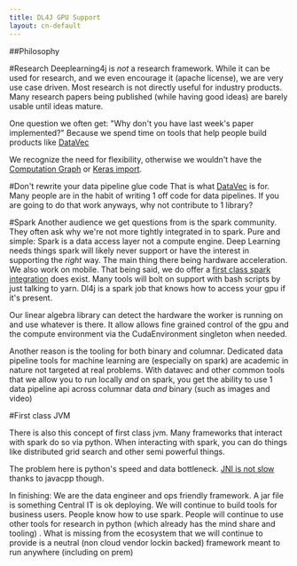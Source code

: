 ```yaml
---
title: DL4J GPU Support
layout: cn-default
---
```


##Philosophy

#Research
Deeplearning4j is *not* a research framework. While it can be used for research, and we even encourage it (apache license),
we are very use case driven.
Most research is not directly useful for industry products. Many research papers being published (while having good ideas)
are barely usable until ideas mature.

One question we often get: "Why don't you have last week's paper implemented?" Because we spend time on tools
that help people build products like [DataVec](http://deeplearning4j.org/DataVec)

We recognize the need for flexibility, otherwise we wouldn't have the [Computation Graph](http://deeplearning4j.org/compgraph)
or [Keras import](http://deeplearning4j.org/keras).

#Don't rewrite your data pipeline glue code
That is what [DataVec](http://deeplearning4j.org/DataVec)  is for.
Many people are in the habit of writing 1 off code for data pipelines.
If you are going to do that work anyways, why not contribute to 1 library?

#Spark
Another audience we get questions from is the spark community. They often ask why we're not more tightly integrated in to spark.
Pure and simple: Spark is a data access layer not a compute engine. Deep Learning needs things spark will likely never support
or have the interest in supporting the *right* way. The main thing there being hardware acceleration. We also work on mobile.
That being said, we do offer a [first class spark integration](http://deeplearning4j.org/spark) does exist. Many tools
will bolt on support with bash scripts by just talking to yarn. Dl4j is a spark job that knows how to access your gpu if it's present.

Our linear algebra library can detect the hardware the worker is running on and use whatever is there.
It allow allows fine grained control of the gpu and the compute environment via the CudaEnvironment singleton
when needed.

Another reason is the tooling for both binary and columnar. Dedicated data pipeline tools for machine learning are (especially on spark)
are academic in nature not targeted at real problems. With datavec and other common tools that we allow you to run
locally *and* on spark, you get the ability to use 1 data pipeline api across columnar data *and* binary (such as images and video)



#First class JVM

There is also this concept of first class jvm. Many frameworks that interact with spark do so via python.
When interacting with spark, you can do things like distributed grid search and other semi powerful things.

The problem here is python's speed and data bottleneck. [JNI is not slow](http://bytedeco.org/news/2015/03/14/java-meets-caffe/)
thanks to javacpp though.

In finishing:
We are the data engineer and ops friendly framework. A jar file is something Central IT is ok deploying.
We will continue to build tools for business users.
People know how to use spark. People will continue to use other tools for research in python (which already has
the mind share and tooling) . What is missing from the ecosystem that we will continue to provide is a neutral (non cloud vendor lockin backed)
framework meant to run anywhere (including on prem)
